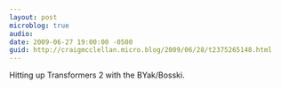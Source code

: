 ```yaml
---
layout: post
microblog: true
audio: 
date: 2009-06-27 19:00:00 -0500
guid: http://craigmcclellan.micro.blog/2009/06/28/t2375265148.html
---
```

Hitting up Transformers 2 with the BYak/Bosski.
